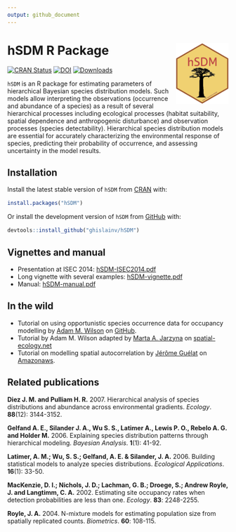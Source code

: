 ```yaml
---
output: github_document
---
```


<!-- README.md is generated from README.Rmd. Please edit that file -->



# hSDM R Package <img src="man/figures/logo.png" align="right" alt="" width="120" />

[![CRAN Status](https://www.r-pkg.org/badges/version/hSDM)](https://cran.r-project.org/package=hSDM)
[![DOI](https://zenodo.org/badge/DOI/10.5281/zenodo.594920.svg)](https://doi.org/10.5281/zenodo.594920)
[![Downloads](https://cranlogs.r-pkg.org/badges/hSDM)](https://cran.r-project.org/package=hSDM)

`hSDM` is an R package for estimating parameters of hierarchical Bayesian species distribution models. Such models allow interpreting the observations (occurrence and abundance of a species) as a result of several hierarchical processes including ecological processes (habitat suitability, spatial dependence and anthropogenic disturbance) and observation processes (species detectability). Hierarchical species distribution models are essential for accurately characterizing the environmental response of species, predicting their probability of occurrence, and assessing uncertainty in the model results.

## Installation

Install the latest stable version of `hSDM` from [CRAN](https://cran.r-project.org/) with:


```r
install.packages("hSDM")
```

Or install the development version of `hSDM` from [GitHub](https://github.com/ghislainv/hSDM) with:


```r
devtools::install_github("ghislainv/hSDM")
```

## Vignettes and manual

- Presentation at ISEC 2014: [hSDM-ISEC2014.pdf](https://bioscenemada.cirad.fr/FileTransfer/hSDM-ISEC2014.pdf)
- Long vignette with several examples: [hSDM-vignette.pdf](https://bioscenemada.cirad.fr/FileTransfer/hSDM-vignette.pdf)
- Manual: [hSDM-manual.pdf](https://CRAN.R-project.org/package=hSDM/hSDM.pdf)

## In the wild

- Tutorial on using opportunistic species occurrence data for occupancy modelling by [Adam M. Wilson](https://github.com/adammwilson) on [GitHub](https://github.com/adammwilson/hSDM_Tutorial/blob/master/hSDM_Tutorial.md).
- Tutorial by Adam M. Wilson adapted by [Marta A. Jarzyna](https://www.majarzyna.com/) on [spatial-ecology.net](http://spatial-ecology.net/dokuwiki/doku.php?id=wiki:spdistr2)
- Tutorial on modelling spatial autocorrelation by [Jérôme Guélat](https://www.random-nature.net) on [Amazonaws](https://rstudio-pubs-static.s3.amazonaws.com/9687_cc323b60e5d542449563ff1142163f05.html).

## Related publications

**Diez J. M. and Pulliam H. R.** 2007. Hierarchical analysis of species distributions and abundance across environmental gradients. _Ecology_. **88**(12): 3144-3152.

**Gelfand A. E., Silander J. A., Wu S. S., Latimer A., Lewis P. O., Rebelo A. G. and Holder M.** 2006. Explaining species distribution patterns through hierarchical modeling. _Bayesian Analysis_. **1**(1): 41-92.

**Latimer, A. M.; Wu, S. S.; Gelfand, A. E. & Silander, J. A.** 2006. Building statistical models to analyze species distributions. _Ecological Applications_. **16**(1): 33-50.

**MacKenzie, D. I.; Nichols, J. D.; Lachman, G. B.; Droege, S.; Andrew Royle, J. and Langtimm, C. A.** 2002. Estimating site occupancy rates when detection probabilities are less than one. _Ecology_. **83**: 2248-2255.

**Royle, J. A.** 2004. N-mixture models for estimating population size from spatially replicated counts. _Biometrics_. **60**: 108-115.
